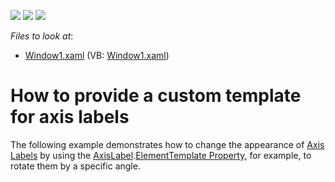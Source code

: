 <!-- default badges list -->
![](https://img.shields.io/endpoint?url=https://codecentral.devexpress.com/api/v1/VersionRange/128570086/10.1.4%2B)
[![](https://img.shields.io/badge/Open_in_DevExpress_Support_Center-FF7200?style=flat-square&logo=DevExpress&logoColor=white)](https://supportcenter.devexpress.com/ticket/details/E1752)
[![](https://img.shields.io/badge/📖_How_to_use_DevExpress_Examples-e9f6fc?style=flat-square)](https://docs.devexpress.com/GeneralInformation/403183)
<!-- default badges end -->
<!-- default file list -->
*Files to look at*:

* [Window1.xaml](./CS/Window1.xaml) (VB: [Window1.xaml](./VB/Window1.xaml))
<!-- default file list end -->
# How to provide a custom template for axis labels


<p>The following example demonstrates how to change the appearance of <a href="https://documentation.devexpress.com/#WPF/CustomDocument6336">Axis Labels</a> by using the <a href="https://documentation.devexpress.com/#WPF/clsDevExpressXpfChartsAxisLabeltopic">AxisLabel</a>.<a href="https://documentation.devexpress.com/#WPF/DevExpressXpfChartsChartTextElement_ElementTemplatetopic">ElementTemplate Property</a>, for example, to rotate them by a specific angle.</p>

<br/>


